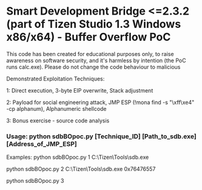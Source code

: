 # Smart Development Bridge <=2.3.2 (part of Tizen Studio 1.3 Windows x86/x64) - Buffer Overflow PoC

This code has been created for educational purposes only, to raise awareness on software security, and it's harmless
by intention (the PoC runs calc.exe). Please do not change the code behaviour to malicious

Demonstrated Exploitation Techniques:

1: Direct execution, 3-byte EIP overwrite, Stack adjustment

2: Payload for social engineering attack, JMP ESP (!mona find -s "\\xff\\xe4" -cp alphanum), Alphanumeric shellcode

3: Bonus exercise - source code analysis


### Usage: python sdbBOpoc.py [Technique_ID] [Path_to_sdb.exe] [Address_of_JMP_ESP]

Examples: python sdbBOpoc.py 1 C:\Tizen\Tools\sdb.exe

python sdbBOpoc.py 2 C:\Tizen\Tools\sdb.exe 0x76476557

python sdbBOpoc.py 3

